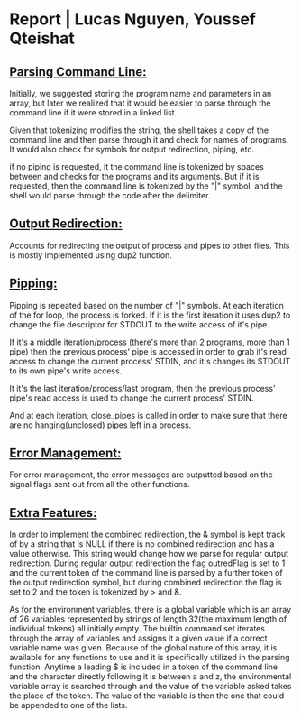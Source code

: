 # <b>Report | Lucas Nguyen, Youssef Qteishat</b>

## <u>Parsing Command Line:</u>
Initially, we suggested storing the program name and parameters in an array, but later we realized that it would be easier to parse through the command line if it were stored in a linked list.

Given that tokenizing modifies the string, the shell takes a copy of the command line and then parse through it and check for names of programs. It would also check for symbols for output redirection, piping, etc.

if no piping is requested, it the command line is tokenized by spaces between and checks for the programs and its arguments. But if it is requested, then the command line is tokenized by the "|" symbol, and the shell would parse through the code after the delimiter.

## <u>Output Redirection:</u>

Accounts for redirecting the output of process and pipes to other files. This is mostly implemented using dup2 function.

## <u>Pipping:</u>

Pipping is repeated based on the number of "|" symbols. At each iteration of the for loop, the process is forked. If it is the first iteration it uses dup2 to change the file descriptor for STDOUT to the write access of it's pipe.

If it's a middle iteration/process (there's more than 2 programs, more than 1 pipe) then the previous process' pipe is accessed in order to grab it's read access to change the current process' STDIN, and it's changes its STDOUT to its own pipe's write access.

It it's the last iteration/process/last program, then the previous process' pipe's read access is used to change the current process' STDIN.

And at each iteration, close_pipes is called in order to make sure that there are no hanging(unclosed) pipes left in a process.

## <u>Error Management:</u>

For error management, the error messages are outputted based on the signal flags sent out from all the other functions. 

## <u>Extra Features:</u>

In order to implement the combined redirection, the & symbol is kept track of by a string that is NULL if there is no combined redirection and has a value otherwise. This string would change how we parse for regular output redirection. During regular output redirection the flag outredFlag is set to 1 and the current token of the command line is parsed by a further token of the output redirection symbol, but during combined redirection the flag is set to 2 and the token is tokenized by > and &.

As for the environment variables, there is a global variable which is an array of 26 variables represented by strings of length 32(the maximum length of individual tokens) all initially empty. The builtin command set iterates through the array of variables and assigns it a given value if a correct variable name was given. Because of the global nature of this array, it is available for any functions to use and it is specifically utilized in the parsing function. Anytime a leading $ is included in a token of the command line and the character directly following it is between  a and z, the environmental variable array is searched through and the value of the variable asked takes the place of the token. The value of the variable is then the one that could be appended to one of the lists.
